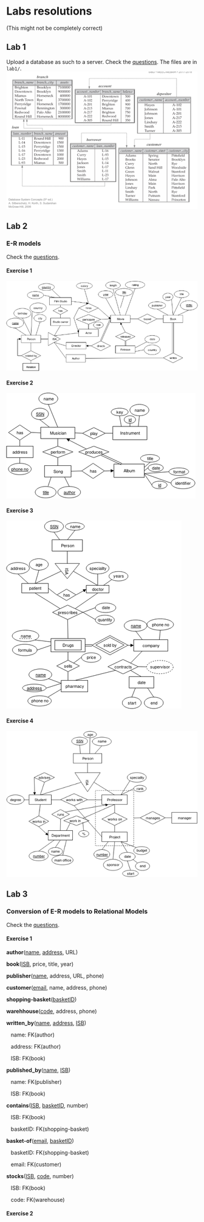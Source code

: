 # Labs resolutions
(This might not be completely correct)

## Lab 1 
Upload a database as such to a server. Check the [questions](https://github.com/Mrrvm/Database-Course/blob/master/Labs/lab_questions/lab01_en.pdf). The files are in `lab1/`.
<a>
  <img src="https://github.com/Mrrvm/Database-Course/blob/master/Labs/lab1/bank.png">
</a>

## Lab 2
### E-R models
Check the [questions](https://github.com/Mrrvm/Database-Course/blob/master/Labs/lab_questions/lab02_en.pdf).
#### Exercise 1
<a>
  <img src="https://github.com/Mrrvm/Database-Course/blob/master/Labs/lab2/lab2ex1.png">
</a>

#### Exercise 2
<a>
  <img src="https://github.com/Mrrvm/Database-Course/blob/master/Labs/lab2/lab2ex2.png">
</a>

#### Exercise 3
<a>
  <img src="https://github.com/Mrrvm/Database-Course/blob/master/Labs/lab2/lab2ex3.png">
</a>

#### Exercise 4
<a>
  <img src="https://github.com/Mrrvm/Database-Course/blob/master/Labs/lab2/lab2ex4.png">
</a>

## Lab 3
### Conversion of E-R models to Relational Models
Check the [questions](https://github.com/Mrrvm/Database-Course/blob/master/Labs/lab_questions/lab03_en.pdf).
#### Exercise 1

**author**(<ins>name</ins>, <ins>address</ins>, URL)

**book**(<ins>ISB</ins>, price, title, year)

**publisher**(<ins>name</ins>, address, URL, phone)

**customer**(<ins>email</ins>, name, address, phone)

**shopping-basket**(<ins>basketID</ins>)

**warehhouse**(<ins>code</ins>, address, phone)

**written_by**(<ins>name</ins>, <ins>address</ins>, <ins>ISB</ins>)

&nbsp;&nbsp; name: FK(author)

&nbsp;&nbsp; address: FK(author)
  
&nbsp;&nbsp; ISB: FK(book)

**published_by**(<ins>name</ins>, <ins>ISB</ins>)

&nbsp;&nbsp; name: FK(publisher)

&nbsp;&nbsp; ISB: FK(book)

**contains**(<ins>ISB</ins>, <ins>basketID</ins>, number)

&nbsp;&nbsp; ISB: FK(book)

&nbsp;&nbsp; basketID: FK(shopping-basket)

**basket-of**(<ins>email</ins>, <ins>basketID</ins>)

&nbsp;&nbsp; basketID: FK(shopping-basket)

&nbsp;&nbsp; email: FK(customer)

**stocks**(<ins>ISB</ins>, <ins>code</ins>, number)

&nbsp;&nbsp; ISB: FK(book)

&nbsp;&nbsp; code: FK(warehouse)

#### Exercise 2




